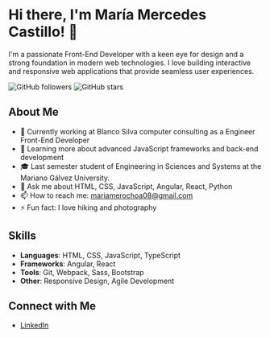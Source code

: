 # Hi there, I'm María Mercedes Castillo! 👋

I'm a passionate Front-End Developer with a keen eye for design and a strong foundation in modern web technologies. I love building interactive and responsive web applications that provide seamless user experiences.

![GitHub followers](https://img.shields.io/github/followers/your-username?style=social)
![GitHub stars](https://img.shields.io/github/stars/your-username?style=social)

## About Me

- 💼 Currently working at Blanco Silva computer consulting as a Engineer Front-End Developer
- 🌱 Learning more about advanced JavaScript frameworks and back-end development
- 🎓 Last semester student of Engineering in Sciences and Systems at the Mariano Gálvez University. 
- 💬 Ask me about HTML, CSS, JavaScript, Angular, React, Python
- 📫 How to reach me: mariamerochoa08@gmail.com 
- ⚡ Fun fact: I love hiking and photography

## Skills

- **Languages**: HTML, CSS, JavaScript, TypeScript
- **Frameworks**: Angular, React
- **Tools**: Git, Webpack, Sass, Bootstrap
- **Other**: Responsive Design, Agile Development


## Connect with Me

- [LinkedIn](https://www.linkedin.com/in/mar%C3%ADa-castillo-2b0802217)
